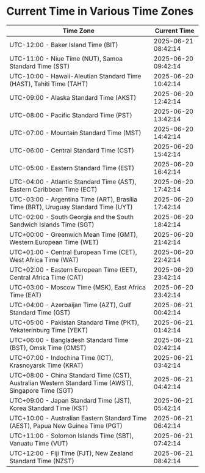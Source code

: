 # Current Time in Various Time Zones

| Time Zone | Current Time |
|-----------|--------------|
| UTC-12:00 - Baker Island Time (BIT) | 2025-06-21 08:42:14 |
| UTC-11:00 - Niue Time (NUT), Samoa Standard Time (SST) | 2025-06-20 09:42:14 |
| UTC-10:00 - Hawaii-Aleutian Standard Time (HAST), Tahiti Time (TAHT) | 2025-06-20 10:42:14 |
| UTC-09:00 - Alaska Standard Time (AKST) | 2025-06-20 12:42:14 |
| UTC-08:00 - Pacific Standard Time (PST) | 2025-06-20 13:42:14 |
| UTC-07:00 - Mountain Standard Time (MST) | 2025-06-20 14:42:14 |
| UTC-06:00 - Central Standard Time (CST) | 2025-06-20 15:42:14 |
| UTC-05:00 - Eastern Standard Time (EST) | 2025-06-20 16:42:14 |
| UTC-04:00 - Atlantic Standard Time (AST), Eastern Caribbean Time (ECT) | 2025-06-20 17:42:14 |
| UTC-03:00 - Argentina Time (ART), Brasília Time (BRT), Uruguay Standard Time (UYT) | 2025-06-20 17:42:14 |
| UTC-02:00 - South Georgia and the South Sandwich Islands Time (SGT) | 2025-06-20 18:42:14 |
| UTC±00:00 - Greenwich Mean Time (GMT), Western European Time (WET) | 2025-06-20 21:42:14 |
| UTC+01:00 - Central European Time (CET), West Africa Time (WAT) | 2025-06-20 22:42:14 |
| UTC+02:00 - Eastern European Time (EET), Central Africa Time (CAT) | 2025-06-20 23:42:14 |
| UTC+03:00 - Moscow Time (MSK), East Africa Time (EAT) | 2025-06-20 23:42:14 |
| UTC+04:00 - Azerbaijan Time (AZT), Gulf Standard Time (GST) | 2025-06-21 00:42:14 |
| UTC+05:00 - Pakistan Standard Time (PKT), Yekaterinburg Time (YEKT) | 2025-06-21 01:42:14 |
| UTC+06:00 - Bangladesh Standard Time (BST), Omsk Time (OMST) | 2025-06-21 02:42:14 |
| UTC+07:00 - Indochina Time (ICT), Krasnoyarsk Time (KRAT) | 2025-06-21 03:42:14 |
| UTC+08:00 - China Standard Time (CST), Australian Western Standard Time (AWST), Singapore Time (SGT) | 2025-06-21 04:42:14 |
| UTC+09:00 - Japan Standard Time (JST), Korea Standard Time (KST) | 2025-06-21 05:42:14 |
| UTC+10:00 - Australian Eastern Standard Time (AEST), Papua New Guinea Time (PGT) | 2025-06-21 06:42:14 |
| UTC+11:00 - Solomon Islands Time (SBT), Vanuatu Time (VUT) | 2025-06-21 07:42:14 |
| UTC+12:00 - Fiji Time (FJT), New Zealand Standard Time (NZST) | 2025-06-21 08:42:14 |
